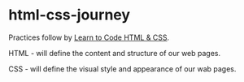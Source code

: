 # html-css-journey
Practices follow by [Learn to Code HTML & CSS](https://learn.shayhowe.com/html-css/).

HTML - will define the content and structure of our web pages.

CSS - will define the visual style and appearance of our wab pages.